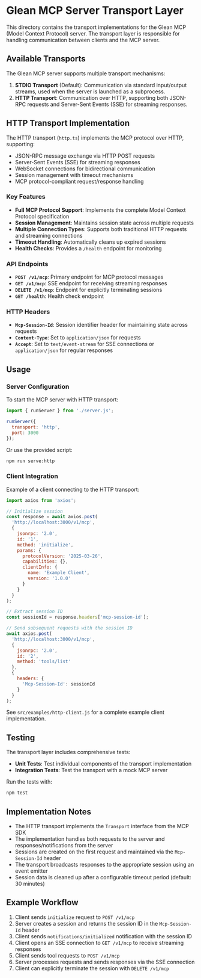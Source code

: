 # Glean MCP Server Transport Layer

This directory contains the transport implementations for the Glean MCP (Model Context Protocol) server. The transport layer is responsible for handling communication between clients and the MCP server.

## Available Transports

The Glean MCP server supports multiple transport mechanisms:

1. **STDIO Transport** (Default): Communication via standard input/output streams, used when the server is launched as a subprocess.
2. **HTTP Transport**: Communication over HTTP, supporting both JSON-RPC requests and Server-Sent Events (SSE) for streaming responses.

## HTTP Transport Implementation

The HTTP transport (`http.ts`) implements the MCP protocol over HTTP, supporting:

- JSON-RPC message exchange via HTTP POST requests
- Server-Sent Events (SSE) for streaming responses
- WebSocket connections for bidirectional communication
- Session management with timeout mechanisms
- MCP protocol-compliant request/response handling

### Key Features

- **Full MCP Protocol Support**: Implements the complete Model Context Protocol specification
- **Session Management**: Maintains session state across multiple requests
- **Multiple Connection Types**: Supports both traditional HTTP requests and streaming connections
- **Timeout Handling**: Automatically cleans up expired sessions
- **Health Checks**: Provides a `/health` endpoint for monitoring

### API Endpoints

- **`POST /v1/mcp`**: Primary endpoint for MCP protocol messages
- **`GET /v1/mcp`**: SSE endpoint for receiving streaming responses
- **`DELETE /v1/mcp`**: Endpoint for explicitly terminating sessions
- **`GET /health`**: Health check endpoint

### HTTP Headers

- **`Mcp-Session-Id`**: Session identifier header for maintaining state across requests
- **`Content-Type`**: Set to `application/json` for requests
- **`Accept`**: Set to `text/event-stream` for SSE connections or `application/json` for regular responses

## Usage

### Server Configuration

To start the MCP server with HTTP transport:

```javascript
import { runServer } from './server.js';

runServer({
  transport: 'http',
  port: 3000
});
```

Or use the provided script:

```bash
npm run serve:http
```

### Client Integration

Example of a client connecting to the HTTP transport:

```javascript
import axios from 'axios';

// Initialize session
const response = await axios.post(
  'http://localhost:3000/v1/mcp',
  {
    jsonrpc: '2.0',
    id: '1',
    method: 'initialize',
    params: {
      protocolVersion: '2025-03-26',
      capabilities: {},
      clientInfo: {
        name: 'Example Client',
        version: '1.0.0'
      }
    }
  }
);

// Extract session ID
const sessionId = response.headers['mcp-session-id'];

// Send subsequent requests with the session ID
await axios.post(
  'http://localhost:3000/v1/mcp',
  {
    jsonrpc: '2.0',
    id: '2',
    method: 'tools/list'
  },
  {
    headers: {
      'Mcp-Session-Id': sessionId
    }
  }
);
```

See `src/examples/http-client.js` for a complete example client implementation.

## Testing

The transport layer includes comprehensive tests:

- **Unit Tests**: Test individual components of the transport implementation
- **Integration Tests**: Test the transport with a mock MCP server

Run the tests with:

```bash
npm test
```

## Implementation Notes

- The HTTP transport implements the `Transport` interface from the MCP SDK
- The implementation handles both requests to the server and responses/notifications from the server
- Sessions are created on the first request and maintained via the `Mcp-Session-Id` header
- The transport broadcasts responses to the appropriate session using an event emitter
- Session data is cleaned up after a configurable timeout period (default: 30 minutes)

## Example Workflow

1. Client sends `initialize` request to `POST /v1/mcp`
2. Server creates a session and returns the session ID in the `Mcp-Session-Id` header
3. Client sends `notifications/initialized` notification with the session ID
4. Client opens an SSE connection to `GET /v1/mcp` to receive streaming responses
5. Client sends tool requests to `POST /v1/mcp`
6. Server processes requests and sends responses via the SSE connection
7. Client can explicitly terminate the session with `DELETE /v1/mcp` 